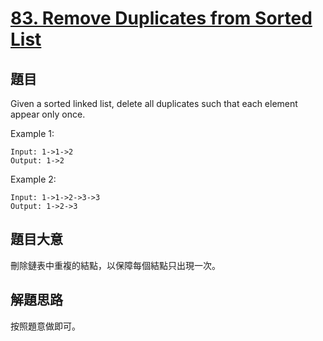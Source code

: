 # [83. Remove Duplicates from Sorted List](https://leetcode.com/problems/remove-duplicates-from-sorted-list/)

## 題目

Given a sorted linked list, delete all duplicates such that each element appear only once.

Example 1:

```
Input: 1->1->2
Output: 1->2
```

Example 2:

```
Input: 1->1->2->3->3
Output: 1->2->3
```

## 題目大意

刪除鏈表中重複的結點，以保障每個結點只出現一次。


## 解題思路

按照題意做即可。